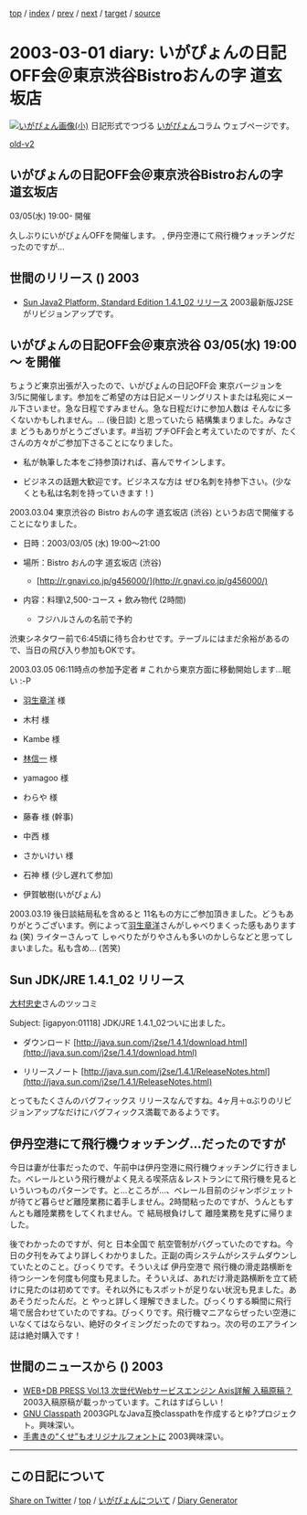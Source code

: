[top](https://igapyon.github.io/diary/) 
 / [index](https://igapyon.github.io/diary/2003/index.html) 
 / [prev](https://igapyon.github.io/diary/2003/ig030226.html) 
 / [next](https://igapyon.github.io/diary/2003/ig030302.html) 
 / [target](https://igapyon.github.io/diary/2003/ig030301.html) 
 / [source](https://github.com/igapyon/diary/blob/gh-pages/2003/ig030301.html.src.md) 

2003-03-01 diary: いがぴょんの日記OFF会＠東京渋谷Bistroおんの字 道玄坂店
=====================================================================================================
[![いがぴょん画像(小)](https://igapyon.github.io/diary/images/iga200306s.jpg "いがぴょん")](https://igapyon.github.io/diary/memo/memoigapyon.html) 日記形式でつづる [いがぴょん](https://igapyon.github.io/diary/memo/memoigapyon.html)コラム ウェブページです。

[old-v2](ig030301-orig.html)

## いがぴょんの日記OFF会＠東京渋谷Bistroおんの字 道玄坂店
03/05(水) 19:00- 開催

久しぶりにいがぴょんOFFを開催します。 , 伊丹空港にて飛行機ウォッチングだったのですが…


## 世間のリリース () 2003

* [Sun Java2 Platform, Standard Edition 1.4.1_02 リリース](http://java.sun.com/j2se/1.4.1/)  2003最新版J2SEがリビジョンアップです。

## いがぴょんの日記OFF会＠東京渋谷 03/05(水) 19:00～ を開催

ちょうど東京出張が入ったので、いがぴょんの日記OFF会 東京バージョンを 3/5に開催します。参加をご希望の方は日記メーリングリストまたは私宛にメール下さいませ。急な日程ですみません。急な日程だけに参加人数は そんなに多くないかもしれません。… (後日談) と思っていたら 結構集まりました。みなさま どうもありがとうございます。#当初 プチOFF会と考えていたのですが、たくさんの方々がご参加下さることになりました。

* 私が執筆した本をご持参頂ければ、喜んでサインします。
  
* ビジネスの話題大歓迎です。ビジネスな方は ぜひ名刺を持参下さい。(少なくとも私は名刺を持っていきます！)

2003.03.04 東京渋谷の Bistro おんの字 道玄坂店 (渋谷) というお店で開催することになりました。

* 日時：2003/03/05 (水) 19:00～21:00 
* 場所：Bistro おんの字 道玄坂店 (渋谷)
  
  * [http://r.gnavi.co.jp/g456000/](http://r.gnavi.co.jp/g456000/)
* 内容：料理\2,500-コース + 飲み物代 (2時間) 
  * フジハルさんの名前で予約

  

渋東シネタワー前で6:45頃に待ち合わせです。テーブルにはまだ余裕があるので、当日の飛び入り参加もOKです。

2003.03.05 06:11時点の参加予定者 # これから東京方面に移動開始します…眠い :-P

* [羽生章洋](http://d.hatena.ne.jp/habuakihiro/) 様
  
* 木村 様
  
* Kambe 様
  
* [林信一](http://www.angelwaltz.net/) 様
  
* yamagoo 様
  
* わらや 様
  
* 藤春 様 (幹事)
  
* 中西 様
  
* さかいけい 様
  
* 石神 様 (少し遅れて参加)
  
* 伊賀敏樹(いがぴょん)

2003.03.19 後日談結局私を含めると 11名もの方にご参加頂きました。どうもありがとうございます。例によって[羽生章洋](http://d.hatena.ne.jp/habuakihiro/)さんがしゃべりまくった感もありますね (笑) ライターさんって しゃべりたがりやさんも多いのかしらなどと思ってしまいました。私も含め… (苦笑)

## Sun JDK/JRE 1.4.1_02 リリース

[大村忠史](http://www.cutt.co.jp/book/4-87783-052-9.html)さんのツッコミ

Subject:  [igapyon:01118] JDK/JRE 1.4.1_02ついに出ました。

* ダウンロード
  [http://java.sun.com/j2se/1.4.1/download.html](http://java.sun.com/j2se/1.4.1/download.html)
  
* リリースノート
  [http://java.sun.com/j2se/1.4.1/ReleaseNotes.html](http://java.sun.com/j2se/1.4.1/ReleaseNotes.html)

とってもたくさんのバグフィックス リリースなんですね。4ヶ月＋αぶりのリビジョンアップなだけにバグフィックス満載であるようです。

## 伊丹空港にて飛行機ウォッチング…だったのですが

今日は妻が仕事だったので、午前中は伊丹空港に飛行機ウォッチングに行きました。ベレールという飛行機がよく見える喫茶店＆レストランにて飛行機を見るといういつものパターンです。と…ところが…、ベレール目前のジャンボジェットが待てど暮らせど離陸業務に着手しません。2時間粘ったのですが、うんともすんとも離陸業務をしてくれません。で 結局根負けして 離陸業務を見ずに帰りました。

後でわかったのですが、何と 日本全国で 航空管制がバグっていたのですね。今日の夕刊をみてより詳しくわかりました。正副の両システムがシステムダウンしていたとのこと。びっくりです。そういえば 伊丹空港で 飛行機の滑走路横断を待つシーンを何度も何度も見ました。そういえば、あれだけ滑走路横断を立て続けに見たのは初めてです。それ以外にもスポットが足りない状況も見ました。ああそうだったんだ。と やっと詳しく理解できました。びっくりする瞬間に飛行場で居合わせていたのですね。びっくりです。飛行機マニアならぜったい空港にいなくてはならない、絶好のタイミングだったのですねっ。次の号のエアライン誌は絶対購入です！

## 世間のニュースから () 2003

* [WEB+DB PRESS Vol.13 次世代Webサービスエンジン Axis詳解 入稿原稿？](http://yamaguch.sytes.net/~tora/java/axis.xml)  2003入稿原稿が載っかっています。これはすばらしい！
* [GNU Classpath](http://savannah.gnu.org/projects/classpath/)  2003GPLなJava互換classpathを作成するとゆ?プロジェクト。興味深い。
* [手書きの“くせ”もオリジナルフォントに](http://www.zdnet.co.jp/news/0302/27/njbt_07.html)  2003興味深い。

----------------------------------------------------------------------------------------------------

## この日記について

[Share on Twitter](https://twitter.com/intent/tweet?hashtags=igapyon%2Cdiary%2C%E3%81%84%E3%81%8C%E3%81%B4%E3%82%87%E3%82%93&text=%E3%81%84%E3%81%8C%E3%81%B4%E3%82%87%E3%82%93%E3%81%AE%E6%97%A5%E8%A8%98OFF%E4%BC%9A%EF%BC%A0%E6%9D%B1%E4%BA%AC%E6%B8%8B%E8%B0%B7Bistro%E3%81%8A%E3%82%93%E3%81%AE%E5%AD%97+%E9%81%93%E7%8E%84%E5%9D%82%E5%BA%97&url=https%3A%2F%2Figapyon.github.io%2Fdiary%2F2003%2Fig030301.html) / [top](https://igapyon.github.io/diary/) / [いがぴょんについて](https://igapyon.github.io/diary/memo/memoigapyon.html) / [Diary Generator](https://github.com/igapyon/igapyonv3)
